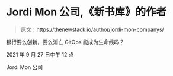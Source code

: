 # Jordi Mon 公司,《新书库》的作者

> 原文：<https://thenewstack.io/author/jordi-mon-companys/>

银行要么创新，要么消亡 GitOps 能成为生命线吗？

2021 年 9 月 27 日中午 12 点

Jordi Mon 公司